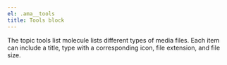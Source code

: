 ```yaml
---
el: .ama__tools 
title: Tools block
---
```

The topic tools list molecule lists different types of media files. Each item can include a title, type with a corresponding icon, file extension, and file size.
